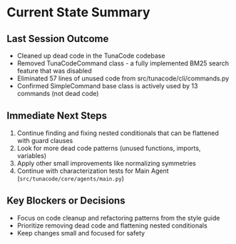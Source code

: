 # Current State Summary

## Last Session Outcome
- Cleaned up dead code in the TunaCode codebase
- Removed TunaCodeCommand class - a fully implemented BM25 search feature that was disabled
- Eliminated 57 lines of unused code from src/tunacode/cli/commands.py
- Confirmed SimpleCommand base class is actively used by 13 commands (not dead code)

## Immediate Next Steps
1. Continue finding and fixing nested conditionals that can be flattened with guard clauses
2. Look for more dead code patterns (unused functions, imports, variables)
3. Apply other small improvements like normalizing symmetries
4. Continue with characterization tests for Main Agent (`src/tunacode/core/agents/main.py`)

## Key Blockers or Decisions
- Focus on code cleanup and refactoring patterns from the style guide
- Prioritize removing dead code and flattening nested conditionals
- Keep changes small and focused for safety
